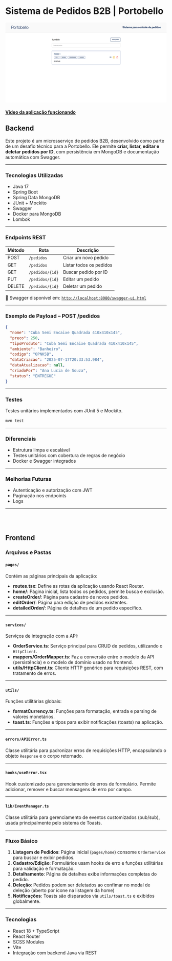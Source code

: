 # Sistema de Pedidos B2B | Portobello

![Screenshot](screenshot.png)

#### [Vídeo da aplicação funcionando](https://www.loom.com/share/c23732a4879c407f9d968340b15f68c7?sid=16435b7c-942a-46c9-9dd5-aa972ade7301)

## Backend

Este projeto é um microsserviço de pedidos B2B, desenvolvido como parte de um desafio técnico para a Portobello. Ele permite **criar, listar, editar e deletar pedidos por ID**, com persistência em MongoDB e documentação automática com Swagger.

---

### Tecnologias Utilizadas

- Java 17
- Spring Boot
- Spring Data MongoDB
- JUnit + Mockito
- Swagger
- Docker para MongoDB
- Lombok

---

### Endpoints REST

| Método | Rota            | Descrição               |
| ------ | --------------- | ----------------------- |
| POST   | `/pedidos`      | Criar um novo pedido    |
| GET    | `/pedidos`      | Listar todos os pedidos |
| GET    | `/pedidos/{id}` | Buscar pedido por ID    |
| PUT    | `/pedidos/{id}` | Editar um pedido        |
| DELETE | `/pedidos/{id}` | Deletar um pedido       |

📄 Swagger disponível em: [`http://localhost:8080/swagger-ui.html`](http://localhost:8080/swagger-ui.html)

---

### Exemplo de Payload – POST /pedidos

```json
{
  "nome": "Cuba Semi Encaixe Quadrada 410x410x145",
  "preco": 250,
  "tipoProduto": "Cuba Semi Encaixe Quadrada 410x410x145",
  "ambiente": "Banheiro",
  "codigo": "OPNK5B",
  "dataCriacao": "2025-07-17T20:33:53.984",
  "dataAtualizacao": null,
  "criadoPor": "Ana Lucia de Souza",
  "status": "ENTREGUE"
}
```

---

### Testes

Testes unitários implementados com JUnit 5 e Mockito.

```bash
mvn test
```

---

### Diferenciais

- Estrutura limpa e escalável
- Testes unitários com cobertura de regras de negócio
- Docker e Swagger integrados

---

### Melhorias Futuras

- Autenticação e autorização com JWT
- Paginação nos endpoints
- Logs

---

<br>
<br>

## Frontend

### Arquivos e Pastas

#### `pages/`

Contém as páginas principais da aplicação:

- **routes.tsx**: Define as rotas da aplicação usando React Router.
- **home/**: Página inicial, lista todos os pedidos, permite busca e exclusão.
- **createOrder/**: Página para cadastro de novos pedidos.
- **editOrder/**: Página para edição de pedidos existentes.
- **detailedOrder/**: Página de detalhes de um pedido específico.

---

#### `services/`

Serviços de integração com a API:

- **OrderService.ts**: Serviço principal para CRUD de pedidos, utilizando o `HttpClient`.
- **mappers/OrderMapper.ts**: Faz a conversão entre o modelo da API (persistência) e o modelo de domínio usado no frontend.
- **utils/HttpClient.ts**: Cliente HTTP genérico para requisições REST, com tratamento de erros.

---

#### `utils/`

Funções utilitárias globais:

- **formatCurrency.ts**: Funções para formatação, entrada e parsing de valores monetários.
- **toast.ts**: Funções e tipos para exibir notificações (toasts) na aplicação.

---

#### `errors/APIError.ts`

Classe utilitária para padronizar erros de requisições HTTP, encapsulando o objeto `Response` e o corpo retornado.

---

#### `hooks/useError.tsx`

Hook customizado para gerenciamento de erros de formulário. Permite adicionar, remover e buscar mensagens de erro por campo.

---

#### `lib/EventManager.ts`

Classe utilitária para gerenciamento de eventos customizados (pub/sub), usada principalmente pelo sistema de Toasts.

---

### Fluxo Básico

1. **Listagem de Pedidos**: Página inicial (`pages/home`) consome `OrderService` para buscar e exibir pedidos.
2. **Cadastro/Edição**: Formulários usam hooks de erro e funções utilitárias para validação e formatação.
3. **Detalhamento**: Página de detalhes exibe informações completas do pedido.
4. **Deleção**: Pedidos podem ser deletados ao confimar no modal de deleção (aberto por ícone na listagem da home)
5. **Notificações**: Toasts são disparados via `utils/toast.ts` e exibidos globalmente.

---

### Tecnologias

- React 18 + TypeScript
- React Router
- SCSS Modules
- Vite
- Integração com backend Java via REST
